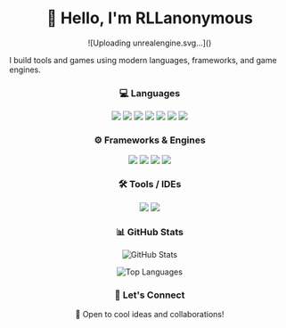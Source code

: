 <h1 align="center">👋 Hello, I'm RLLanonymous</h1>

<p align="center">![Uploading unrealengine.svg…]()

  I build tools and games using modern languages, frameworks, and game engines.
</p>

<h3 align="center">💻 Languages</h3>

<p align="center">
  <img src="https://github.com/user-attachments/assets/d06845f0-e9db-41b1-be2b-1eee8e589bbe" style="vertical-align:top margin:6px 4px" />
  <img src="https://github.com/user-attachments/assets/66830843-0b5d-43cc-bcdd-38d84aa2fea5" style="vertical-align:top margin:6px 4px" />
  <img src="https://github.com/user-attachments/assets/474a7dd1-e9f5-4e66-ac7e-7b6d276f4f22" style="vertical-align:top margin:6px 4px" />
  <img src="https://github.com/user-attachments/assets/5e8db28c-4e68-459b-bc66-80a0b4976877" style="vertical-align:top margin:6px 4px" />
  <img src="https://github.com/user-attachments/assets/3d1aaf8b-c1d8-4912-9ebb-82135b94c8bb" style="vertical-align:top margin:6px 4px" />
  <img src="https://github.com/user-attachments/assets/3ccef6be-dde3-40a7-9599-e0c23bc2f06a" style="vertical-align:top margin:6px 4px" />
  <img src="https://github.com/user-attachments/assets/45115e2a-9dfc-49e6-a5ad-0a291f1d0d72" style="vertical-align:top margin:6px 4px" />
</p>

<h3 align="center">⚙️ Frameworks & Engines</h3>

<p align="center">
  <img src="https://github.com/user-attachments/assets/81355708-5980-4779-bfee-06a9e148aec7" style="vertical-align:top margin:6px 4px" />
  <img src="https://github.com/user-attachments/assets/99ed9245-2412-4840-9acc-1368d1fded4d" style="vertical-align:top margin:6px 4px" />
  <img src="https://github.com/user-attachments/assets/adedef21-67d1-4be0-9bf7-13cce9961800" style="vertical-align:top margin:6px 4px" />
  <img src="https://github.com/user-attachments/assets/23c4c03c-20a0-44b0-a885-41fde5443ee2" style="vertical-align:top margin:6px 4px" />
</p>

<h3 align="center">🛠️ Tools / IDEs</h3>

<p align="center">
  <img src="https://github.com/user-attachments/assets/e0a7a60f-2265-44a5-a704-04153ee0ef89" style="vertical-align:top margin:6px 4px" />
  <img src="https://github.com/user-attachments/assets/c2a42059-abd1-461b-aa62-8af6e8992498" style="vertical-align:top margin:6px 4px" />
</p>

<h3 align="center">📊 GitHub Stats</h3>

<p align="center">
  <img src="https://github-readme-stats.vercel.app/api?username=RLLanonymous&show_icons=true&theme=tokyonight&hide_border=true&rank_icon=github" alt="GitHub Stats" />
</p>

<p align="center">
  <img src="https://github-readme-stats.vercel.app/api/top-langs/?username=RLLanonymous&layout=donut&langs_count=15&theme=tokyonight&hide_border=true" alt="Top Languages" />

</p>

<h3 align="center">🔗 Let's Connect</h3>

<p align="center">
  🚀 Open to cool ideas and collaborations!
</p>
